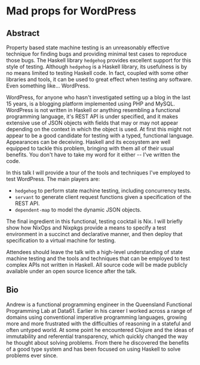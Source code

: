 # Mad props for WordPress

## Abstract

Property based state machine testing is an unreasonably effective technique for finding bugs and providing minimal test cases to reproduce those bugs. The Haskell library `hedgehog` provides excellent support for this style of testing. Although `hedgehog` is a Haskell library, its usefulness is by no means limited to testing Haskell code. In fact, coupled with some other libraries and tools, it can be used to great effect when testing any software. Even something like... WordPress.

WordPress, for anyone who hasn't investigated setting up a blog in the last 15 years, is a blogging platform implemented using PHP and MySQL. WordPress is not written in Haskell or anything resembling a functional programming language, it's REST API is under specified, and it makes extensive use of JSON objects with fields that may or may not appear depending on the context in which the object is used. At first this might not appear to be a good candidate for testing with a typed, functional language. Appearances can be deceiving. Haskell and its ecosystem are well equipped to tackle this problem, bringing with them all of their usual benefits. You don't have to take my word for it either -- I've written the code.

In this talk I will provide a tour of the tools and techniques I've employed to test WordPress. The main players are:

 - `hedgehog` to perform state machine testing, including concurrency tests.
 - `servant` to generate client request functions given a specification of the REST API.
 - `dependent-map` to model the dynamic JSON objects.
 
The final ingredient in this functional, testing cocktail is Nix. I will briefly show how NixOps and Nixpkgs provide a means to specify a test environment in a succinct and declarative manner, and then deploy that specification to a virtual machine for testing.

Attendees should leave the talk with a high-level understanding of state machine testing and the tools and techniques that can be employed to test complex APIs not written in Haskell. All source code will be made publicly available under an open source licence after the talk.

## Bio

Andrew is a functional programming engineer in the Queensland Functional Programming Lab at Data61. Earlier in his career I worked across a range of domains using conventional imperative programming languages, growing more and more frustrated with the difficulties of reasoning in a stateful and often untyped world. At some point he encountered Clojure and the ideas of immutability and referential transparency, which quickly changed the way he thought about solving problems. From there he discovered the benefits of a good type system and has been focused on using Haskell to solve problems ever since.

